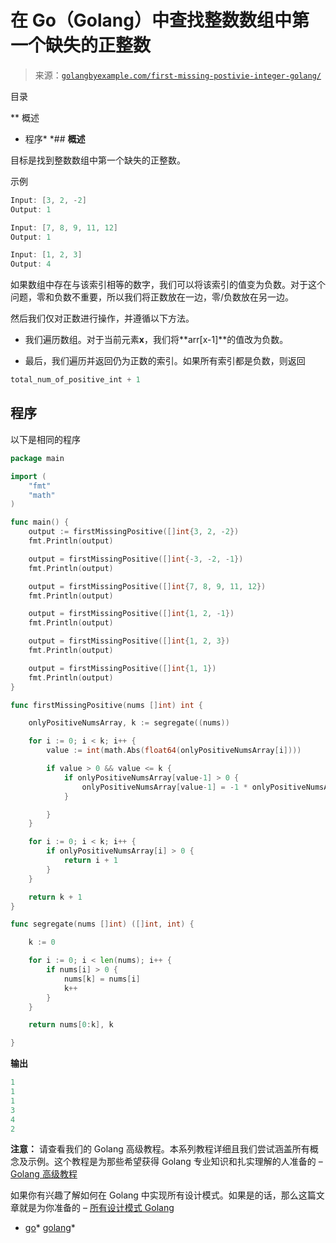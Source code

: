 <!--yml

类别：未分类

日期：2024-10-13 06:43:29

-->

# 在 Go（Golang）中查找整数数组中第一个缺失的正整数

> 来源：[`golangbyexample.com/first-missing-postivie-integer-golang/`](https://golangbyexample.com/first-missing-postivie-integer-golang/)

目录

**   概述

+   程序*  *## **概述**

目标是找到整数数组中第一个缺失的正整数。

示例

```go
Input: [3, 2, -2]
Output: 1

Input: [7, 8, 9, 11, 12]
Output: 1

Input: [1, 2, 3]
Output: 4
```

如果数组中存在与该索引相等的数字，我们可以将该索引的值变为负数。对于这个问题，零和负数不重要，所以我们将正数放在一边，零/负数放在另一边。

然后我们仅对正数进行操作，并遵循以下方法。

+   我们遍历数组。对于当前元素**x**，我们将**arr[x-1]**的值改为负数。

+   最后，我们遍历并返回仍为正数的索引。如果所有索引都是负数，则返回

```go
total_num_of_positive_int + 1
```

## **程序**

以下是相同的程序

```go
package main

import (
	"fmt"
	"math"
)

func main() {
	output := firstMissingPositive([]int{3, 2, -2})
	fmt.Println(output)

	output = firstMissingPositive([]int{-3, -2, -1})
	fmt.Println(output)

	output = firstMissingPositive([]int{7, 8, 9, 11, 12})
	fmt.Println(output)

	output = firstMissingPositive([]int{1, 2, -1})
	fmt.Println(output)

	output = firstMissingPositive([]int{1, 2, 3})
	fmt.Println(output)

	output = firstMissingPositive([]int{1, 1})
	fmt.Println(output)
}

func firstMissingPositive(nums []int) int {

	onlyPositiveNumsArray, k := segregate((nums))

	for i := 0; i < k; i++ {
		value := int(math.Abs(float64(onlyPositiveNumsArray[i])))

		if value > 0 && value <= k {
			if onlyPositiveNumsArray[value-1] > 0 {
				onlyPositiveNumsArray[value-1] = -1 * onlyPositiveNumsArray[value-1]
			}

		}
	}

	for i := 0; i < k; i++ {
		if onlyPositiveNumsArray[i] > 0 {
			return i + 1
		}
	}

	return k + 1
}

func segregate(nums []int) ([]int, int) {

	k := 0

	for i := 0; i < len(nums); i++ {
		if nums[i] > 0 {
			nums[k] = nums[i]
			k++
		}
	}

	return nums[0:k], k

}
```

**输出**

```go
1
1
1
3
4
2
```

**注意：** 请查看我们的 Golang 高级教程。本系列教程详细且我们尝试涵盖所有概念及示例。这个教程是为那些希望获得 Golang 专业知识和扎实理解的人准备的 – [Golang 高级教程](https://golangbyexample.com/golang-comprehensive-tutorial/)

如果你有兴趣了解如何在 Golang 中实现所有设计模式。如果是的话，那么这篇文章就是为你准备的 – [所有设计模式 Golang](https://golangbyexample.com/all-design-patterns-golang/)

+   [go](https://golangbyexample.com/tag/go/)*   [golang](https://golangbyexample.com/tag/golang/)*
